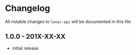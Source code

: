 # Changelog

All notable changes to `lunar-api` will be documented in this file

## 1.0.0 - 201X-XX-XX

- initial release
